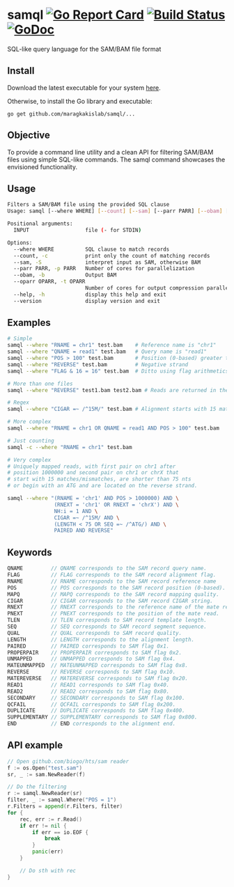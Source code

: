 # samql [![Go Report Card](https://goreportcard.com/badge/github.com/maragkakislab/samql)](https://goreportcard.com/report/github.com/maragkakislab/samql) [![Build Status](https://travis-ci.org/maragkakislab/samql.svg?branch=master)](https://travis-ci.org/maragkakislab/samql) [![GoDoc](https://godoc.org/github.com/maragkakislab/samql?status.svg)](https://godoc.org/github.com/maragkakislab/samql)
SQL-like query language for the SAM/BAM file format

## Install

Download the latest executable for your system [here](https://github.com/maragkakislab/samql/releases/latest/).

Otherwise, to install the Go library and executable:

`go get github.com/maragkakislab/samql/...`


## Objective

To provide a command line utility and a clean API for filtering SAM/BAM files
using simple SQL-like commands. The samql command showcases the envisioned
functionality.

## Usage

```bash
Filters a SAM/BAM file using the provided SQL clause
Usage: samql [--where WHERE] [--count] [--sam] [--parr PARR] [--obam] [--oparr OPARR] INPUT [INPUT ...]

Positional arguments:
  INPUT                  file (- for STDIN)

Options:
  --where WHERE          SQL clause to match records
  --count, -c            print only the count of matching records
  --sam, -S              interpret input as SAM, otherwise BAM
  --parr PARR, -p PARR   Number of cores for parallelization
  --obam, -b             Output BAM
  --oparr OPARR, -t OPARR
                         Number of cores for output compression parallelization
  --help, -h             display this help and exit
  --version              display version and exit
```

## Examples

```bash
# Simple
samql --where "RNAME = chr1" test.bam    # Reference name is "chr1"
samql --where "QNAME = read1" test.bam   # Query name is "read1"
samql --where "POS > 100" test.bam       # Position (0-based) greater than 100
samql --where "REVERSE" test.bam         # Negative strand
samql --where "FLAG & 16 = 16" test.bam  # Ditto using flag arithmetics

# More than one files
samql --where "REVERSE" test1.bam test2.bam # Reads are returned in the order of the files

# Regex
samql --where "CIGAR =~ /^15M/" test.bam # Alignment starts with 15 matches

# More complex
samql --where "RNAME = chr1 OR QNAME = read1 AND POS > 100" test.bam

# Just counting
samql -c --where "RNAME = chr1" test.bam

# Very complex
# Uniquely mapped reads, with first pair on chr1 after
# position 1000000 and second pair on chr1 or chrX that
# start with 15 matches/mismatches, are shorter than 75 nts
# or begin with an ATG and are located on the reverse strand.

samql --where "(RNAME = 'chr1' AND POS > 1000000) AND \
               (RNEXT = 'chr1' OR RNEXT = 'chrX') AND \
               NH:i = 1 AND \
               CIGAR =~ /^15M/ AND \
               (LENGTH < 75 OR SEQ =~ /^ATG/) AND \
               PAIRED AND REVERSE"
```

## Keywords

```Go
QNAME         // QNAME corresponds to the SAM record query name.
FLAG          // FLAG corresponds to the SAM record alignment flag.
RNAME         // RNAME corresponds to the SAM record reference name
POS           // POS corresponds to the SAM record position (0-based).
MAPQ          // MAPQ corresponds to the SAM record mapping quality.
CIGAR         // CIGAR corresponds to the SAM record CIGAR string.
RNEXT         // RNEXT corresponds to the reference name of the mate read.
PNEXT         // PNEXT corresponds to the position of the mate read.
TLEN          // TLEN corresponds to SAM record template length.
SEQ           // SEQ corresponds to SAM record segment sequence.
QUAL          // QUAL corresponds to SAM record quality.
LENGTH        // LENGTH corresponds to the alignment length.
PAIRED        // PAIRED corresponds to SAM flag 0x1.
PROPERPAIR    // PROPERPAIR corresponds to SAM flag 0x2.
UNMAPPED      // UNMAPPED corresponds to SAM flag 0x4.
MATEUNMAPPED  // MATEUNMAPPED corresponds to SAM flag 0x8.
REVERSE       // REVERSE corresponds to SAM flag 0x10.
MATEREVERSE   // MATEREVERSE corresponds to SAM flag 0x20.
READ1         // READ1 corresponds to SAM flag 0x40.
READ2         // READ2 corresponds to SAM flag 0x80.
SECONDARY     // SECONDARY corresponds to SAM flag 0x100.
QCFAIL        // QCFAIL corresponds to SAM flag 0x200.
DUPLICATE     // DUPLICATE corresponds to SAM flag 0x400.
SUPPLEMENTARY // SUPPLEMENTARY corresponds to SAM flag 0x800.
END           // END corresponds to the alignment end.
```


## API example

```Go
// Open github.com/biogo/hts/sam reader
f := os.Open("test.sam")
sr, _ := sam.NewReader(f)

// Do the filtering
r := samql.NewReader(sr)
filter, _ := samql.Where("POS = 1")
r.Filters = append(r.Filters, filter)
for {
	rec, err := r.Read()
	if err != nil {
		if err == io.EOF {
			break
		}
		panic(err)
	}

	// Do sth with rec
}
```
